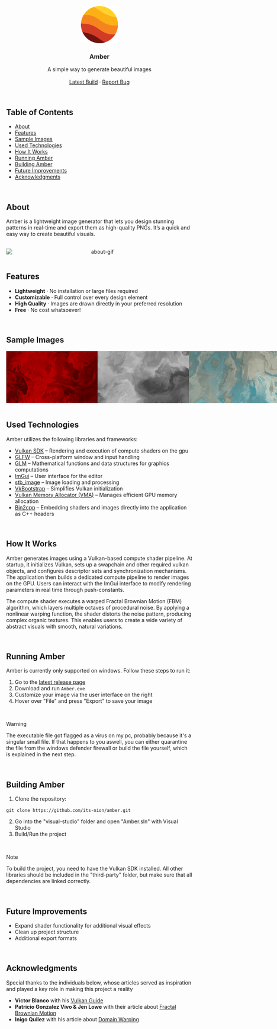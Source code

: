 <!-- HEADER -->
<div align="center">
  <a href="https://github.com/its-nion/Amber">
    <img src="icon/Amber.png" alt="Logo" width="100" height="100">
  </a>

  <h3 align="center">Amber</h3>
  
  <p align="center">
    A simple way to generate beautiful images
    <br />
    <br />
    <a href="https://github.com/its-nion/amber/releases/latest">Latest Build</a>
    ·
    <a href="https://github.com/its-nion/Amber/issues/new?assignees=&labels=bug&projects=&template=bug_report.md&title=">Report Bug</a>
  </p>
</div>

<br />

<!-- TOC -->
## Table of Contents
- [About](#about)
- [Features](#features)
- [Sample Images](#sample-images)
- [Used Technologies](#used-technologies)
- [How It Works](#how-it-works)
- [Running Amber](#running-amber)
- [Building Amber](#building-amber)
- [Future Improvements](#future-improvements)
- [Acknowledgments](#acknowledgments)

<br />

<!-- ABOUT -->
## About
Amber is a lightweight image generator that lets you design stunning patterns in real-time and export them as high-quality PNGs. It’s a quick and easy way to create beautiful visuals.

<br />

<div style="display: flex", align="center">
  <img src="images/about-1.gif" alt="about-gif" style="width: 100%">
</div>

<br />

<!-- FEATURES -->
## Features
- **Lightweight** · No installation or large files required
- **Customizable** · Full control over every design element
- **High Quality** · Images are drawn directly in your preferred resolution
- **Free** · No cost whatsoever!

<br />

<!-- SAMPLE IMAGES -->
## Sample Images
<div style="display: flex", align="center">
  <img src="images/red-1.png" alt="red image" style="width: 49%">
  <img src="images/white-1.png" alt="white image" style="width: 49%">
  <img src="images/desert-1.png" alt="desert image" style="width: 99%">
  <img src="images/blue-1.png" alt="water image" style="width: 49%">
  <img src="images/blue-2.png" alt="cloud image" style="width: 49%">
</div>

<br />

<!-- Used Technologies -->
## Used Technologies
Amber utilizes the following libraries and frameworks:
- [Vulkan SDK](https://www.lunarg.com/vulkan-sdk/) – Rendering and execution of compute shaders on the gpu
- [GLFW](https://www.glfw.org/) – Cross-platform window and input handling
- [GLM](https://github.com/g-truc/glm) – Mathematical functions and data structures for graphics computations
- [ImGui](https://github.com/ocornut/imgui) – User interface for the editor
- [stb_image](https://github.com/nothings/stb) – Image loading and processing
- [VkBootstrap](https://github.com/charles-lunarg/vk-bootstrap) – Simplifies Vulkan initialization
- [Vulkan Memory Allocator (VMA)](https://github.com/GPUOpen-LibrariesAndSDKs/VulkanMemoryAllocator) – Manages efficient GPU memory allocation
- [Bin2cpp](https://github.com/end2endzone/bin2cpp) – Embedding shaders and images directly into the application as C++ headers

<br />

<!-- How It Works -->
## How It Works
Amber generates images using a Vulkan-based compute shader pipeline. At startup, it initializes Vulkan, sets up a swapchain and other required vulkan objects, and configures descriptor sets and synchronization mechanisms. The application then builds a dedicated compute pipeline to render images on the GPU. Users can interact with the ImGui interface to modify rendering parameters in real time through push-constants.

The compute shader executes a warped Fractal Brownian Motion (FBM) algorithm, which layers multiple octaves of procedural noise. By applying a nonlinear warping function, the shader distorts the noise pattern, producing complex organic textures. This enables users to create a wide variety of abstract visuals with smooth, natural variations.

<br />

<!-- Running Amber -->
## Running Amber
Amber is currently only supported on windows. Follow these steps to run it:

1. Go to the [latest release page](https://github.com/its-nion/amber/releases/latest)
2. Download and run ``Amber.exe``
3. Customize your image via the user interface on the right
4. Hover over "File" and press "Export" to save your image

<br />

> [!Warning]  
> The executable file got flagged as a virus on my pc, probably because it's a singular small file. If that happens to you aswell, you can either quarantine the file from the windows defender firewall or build the file yourself, which is explained in the next step.

<br />

## Building Amber
1. Clone the repository:
```
git clone https://github.com/its-nion/amber.git
```
2. Go into the "visual-studio" folder and open "Amber.sln" with Visual Studio
3. Build/Run the project

<br />

> [!Note]  
> To build the project, you need to have the Vulkan SDK installed. All other libraries should be included in the "third-party" folder, but make sure that all dependencies are linked correctly.

<br />

<!-- Future Improvements -->
## Future Improvements
- Expand shader functionality for additional visual effects
- Clean up project structure
- Additional export formats

<br />

<!-- Acknowledgments -->
## Acknowledgments
Special thanks to the individuals below, whose articles served as inspiration and played a key role in making this project a reality
- **Victor Blanco** with his [Vulkan Guide](https://vkguide.dev/)
- **Patricio Gonzalez Vivo & Jen Lowe** with their article about [Fractal Brownian Motion](https://thebookofshaders.com/13/)
- **Inigo Quilez** with his article about [Domain Warping](https://iquilezles.org/articles/warp/)
